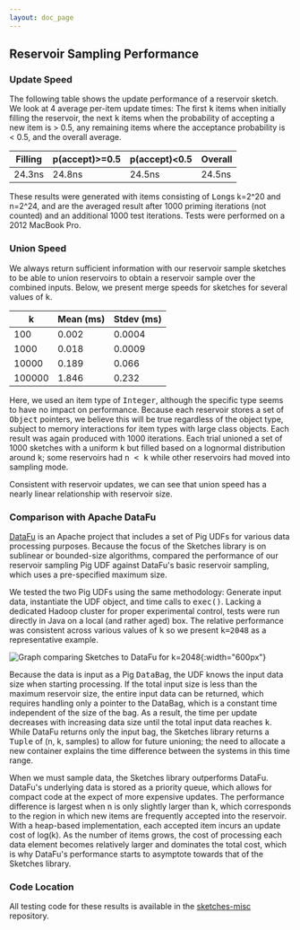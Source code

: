 ```yaml
---
layout: doc_page
---
```

<!--
    Licensed to the Apache Software Foundation (ASF) under one
    or more contributor license agreements.  See the NOTICE file
    distributed with this work for additional information
    regarding copyright ownership.  The ASF licenses this file
    to you under the Apache License, Version 2.0 (the
    "License"); you may not use this file except in compliance
    with the License.  You may obtain a copy of the License at

      http://www.apache.org/licenses/LICENSE-2.0

    Unless required by applicable law or agreed to in writing,
    software distributed under the License is distributed on an
    "AS IS" BASIS, WITHOUT WARRANTIES OR CONDITIONS OF ANY
    KIND, either express or implied.  See the License for the
    specific language governing permissions and limitations
    under the License.
-->
## Reservoir Sampling Performance

### Update Speed

The following table shows the update performance of a reservoir sketch. We look at 4 average per-item update times:
The first <tt>k</tt> items when initially filling the reservoir, the next <tt>k</tt> items when the probability of
accepting a new item is > 0.5, any remaining items where the acceptance probability is < 0.5, and the overall average.

Filling|p(accept)>=0.5|p(accept)<0.5|Overall
-----|-----|-----|-----
24.3ns|24.8ns|24.5ns|24.5ns

These results were generated with items consisting of <tt>Long</tt>s k=2^20 and n=2^24, and are the averaged result after
1000 priming iterations (not counted) and an additional 1000 test iterations. Tests were performed on a 2012 MacBook Pro.

### Union Speed

We always return sufficient information with our reservoir sample sketches to be able to union reservoirs to obtain
a reservoir sample over the combined inputs. Below, we present merge speeds for sketches for several values of <tt>k</tt>.

k | Mean (ms) | Stdev (ms)
-------|-------|----------
100    | 0.002 | 0.0004
1000   | 0.018 | 0.0009
10000  | 0.189 | 0.066
100000 | 1.846 | 0.232

Here, we used an item type of <tt>Integer</tt>, although the specific type seems to have no impact on performance. Because each
reservoir stores a set of <tt>Object</tt> pointers, we believe this will be true regardless of the object type, subject to memory
interactions for item types with large class objects. Each result was again produced with 1000 iterations. Each trial
unioned a set of 1000 sketches with a uniform <tt>k</tt> but filled based on a lognormal distribution around <tt>k</tt>; some reservoirs
had <tt>n < k</tt> while other reservoirs had moved into sampling mode.

Consistent with reservoir updates, we can see that union speed has a nearly linear relationship with reservoir size.

### Comparison with Apache DataFu

[DataFu](https://datafu.apache.org) is an Apache project that includes a set of Pig UDFs for various data processing purposes.
Because the focus of the Sketches library is on sublinear or bounded-size algorithms, compared the performance of our reservoir
sampling Pig UDF against DataFu's basic reservoir sampling, which uses a pre-specified maximum size.

We tested the two Pig UDFs using the same methodology: Generate input data, instantiate the UDF object, and time calls to <tt>exec()</tt>.
Lacking a dedicated Hadoop cluster for proper experimental control, tests were run directly in Java on a local (and rather aged) box.
The relative performance was consistent across various values of <tt>k</tt> so we present <tt>k=2048</tt> as a representative example.

![Graph comparing Sketches to DataFu for k=2048]({{site.docs_img_dir}}/sampling/compare_datafu.k2048.png){:width="600px"}

Because the data is input as a Pig <tt>DataBag</tt>, the UDF knows the input data size when starting processing. If the total input size is
less than the maximum reservoir size, the entire input data can be returned, which requires handling only a pointer to the DataBag,
which is a constant time independent of the size of the bag. As a result, the time per update decreases with increasing data size until
the total input data reaches <tt>k</tt>. While DataFu returns only the input bag, the Sketches library returns a <tt>Tuple</tt> of (n, k, samples)
to allow for future unioning; the need to allocate a new container explains the time difference between the systems in this time range.

When we must sample data, the Sketches library outperforms DataFu. DataFu's underlying data is stored as a priority queue, which
allows for compact code at the expect of more expensive updates. The performance difference is largest when <tt>n</tt> is only slightly
larger than <tt>k</tt>, which corresponds to the region in which new items are frequently accepted into the reservoir. With a heap-based
implementation, each accepted item incurs an update cost of log(k). As the number of items grows, the cost of processing each
data element becomes relatively larger and dominates the total cost, which is why DataFu's performance starts to asymptote towards
that of the Sketches library.

### Code Location

All testing code for these results is available in the [sketches-misc](https://github.com/DataSketches/sketches-misc) repository.

